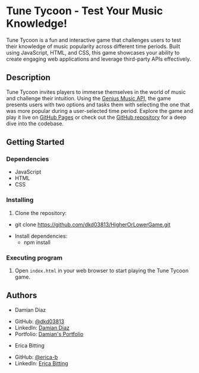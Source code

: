 # Tune Tycoon - Test Your Music Knowledge!

Tune Tycoon is a fun and interactive game that challenges users to test their knowledge of music popularity across different time periods. Built using JavaScript, HTML, and CSS, this game showcases your ability to create engaging web applications and leverage third-party APIs effectively.

## Description

Tune Tycoon invites players to immerse themselves in the world of music and challenge their intuition. Using the [Genius Music API](https://docs.genius.com), the game presents users with two options and tasks them with selecting the one that was more popular during a user-selected time period. Explore the game and play it live on [GitHub Pages](https://dkd03813.github.io/HigherOrLowerGame/) or check out the [GitHub repository](https://github.com/dkd03813/HigherOrLowerGame) for a deep dive into the codebase.

## Getting Started

### Dependencies

* JavaScript
* HTML
* CSS

### Installing

1. Clone the repository:
  * git clone https://github.com/dkd03813/HigherOrLowerGame.git
 

- Install dependencies:
  * npm install
 
### Executing program

1. Open `index.html` in your web browser to start playing the Tune Tycoon game.

## Authors

- Damian Diaz
* GitHub: [@dkd03813](https://github.com/dkd03813)
* LinkedIn: [Damian Diaz](https://www.linkedin.com/in/damian-diaz-97578121a/)
* Portfolio: [Damian's Portfolio](https://damians-portfoiio-site.onrender.com)

- Erica Bitting
* GitHub: [@erica-b](https://github.com/erica-b)
* LinkedIn: [Erica Bitting](https://www.linkedin.com/in/erica-linked/)
